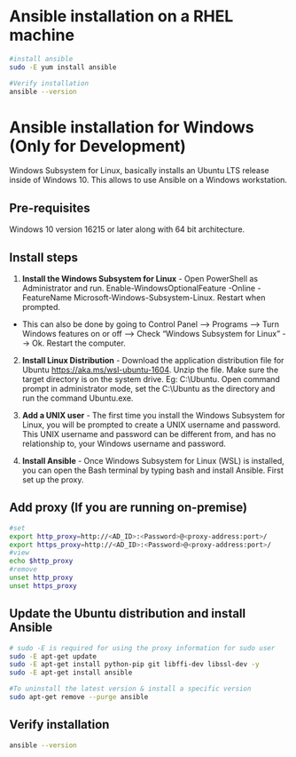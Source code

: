 # Ansible installation on a RHEL machine
```bash
#install ansible
sudo -E yum install ansible

#Verify installation
ansible --version
```

# Ansible installation for Windows (Only for Development)

Windows Subsystem for Linux, basically installs an Ubuntu LTS release inside of Windows 10. This allows to use Ansible on a Windows workstation.

## Pre-requisites 
Windows 10 version 16215 or later along with 64 bit architecture.

## Install steps
1.	**Install the Windows Subsystem for Linux** - Open PowerShell as Administrator and run. Enable-WindowsOptionalFeature -Online -FeatureName Microsoft-Windows-Subsystem-Linux. Restart when prompted.

* This can also be done by going to Control Panel --> Programs --> Turn Windows features on or off --> Check “Windows Subsystem for Linux” --> Ok. Restart the computer.

2.	**Install Linux Distribution** - Download the application distribution file for Ubuntu https://aka.ms/wsl-ubuntu-1604. Unzip the file. Make sure the target directory is on the system drive. Eg: C:\Ubuntu. Open command prompt in administrator mode, set the C:\Ubuntu as the directory and run the command Ubuntu.exe.

3.	**Add a UNIX user** - The first time you install the Windows Subsystem for Linux, you will be prompted to create a UNIX username and password. This UNIX username and password can be different from, and has no relationship to, your Windows username and password.

4.	**Install Ansible** - Once Windows Subsystem for Linux (WSL) is installed, you can open the Bash terminal by typing bash and install Ansible. First set up the proxy.

## Add proxy (If you are running on-premise)

```bash
#set
export http_proxy=http://<AD_ID>:<Password>@<proxy-address:port>/
export https_proxy=http://<AD_ID>:<Password>@<proxy-address:port>/
#view
echo $http_proxy
#remove
unset http_proxy
unset https_proxy
```

## Update the Ubuntu distribution and install Ansible
```bash
# sudo -E is required for using the proxy information for sudo user
sudo -E apt-get update
sudo -E apt-get install python-pip git libffi-dev libssl-dev -y
sudo -E apt-get install ansible

#To uninstall the latest version & install a specific version
sudo apt-get remove --purge ansible  
```

## Verify installation
```bash
ansible --version
```